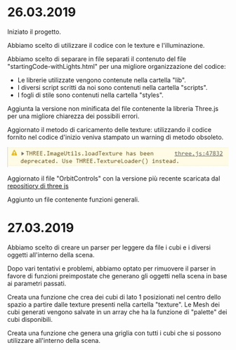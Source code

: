26.03.2019
=============
Iniziato il progetto.

Abbiamo scelto di utilizzare il codice con le texture e l'illuminazione.

Abbiamo scelto di separare in file separati il contenuto del file "startingCode-withLights.html" per una migliore organizzazione del codice:
* Le librerie utilizzate vengono contenute nella cartella "lib".
* I diversi script scritti da noi sono contenuti nella cartella "scripts".
* I fogli di stile sono contenuti nella cartella "styles".

Aggiunta la versione non minificata del file contenente la libreria Three.js per una migliore chiarezza dei possibili errori.

Aggiornato il metodo di caricamento delle texture: utilizzando il codice fornito nel codice d'inizio veniva stampato un warning di metodo obsoleto. 

![Warning nel caricamento delle texture](/journalImages/textureLoaderWarning.jpg "Console Warning")

Aggiornato il file "OrbitControls" con la versione più recente scaricata dal [repositiory di three js](https://github.com/mrdoob/three.js)

Aggiunto un file contenente funzioni generali.

27.03.2019
=============
Abbiamo scelto di creare un parser per leggere da file i cubi e i diversi oggetti all'interno della scena.

Dopo vari tentativi e problemi, abbiamo optato per rimuovere il parser in favore di funzioni preimpostate che generano gli oggetti nella scena in base ai parametri passati. 

Creata una funzione che crea dei cubi di lato 1 posizionati nel centro dello spazio a partire dalle texture presenti nella cartella "texture". Le Mesh dei cubi generati vengono salvate in un array che ha la funzione di "palette" dei cubi disponibili.

Creata una funzione che genera una griglia con tutti i cubi che si possono utilizzare all'interno della scena.